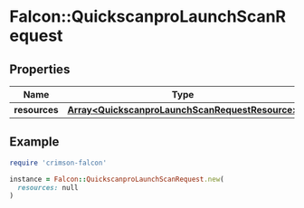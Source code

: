 # Falcon::QuickscanproLaunchScanRequest

## Properties

| Name | Type | Description | Notes |
| ---- | ---- | ----------- | ----- |
| **resources** | [**Array&lt;QuickscanproLaunchScanRequestResource&gt;**](QuickscanproLaunchScanRequestResource.md) |  |  |

## Example

```ruby
require 'crimson-falcon'

instance = Falcon::QuickscanproLaunchScanRequest.new(
  resources: null
)
```

